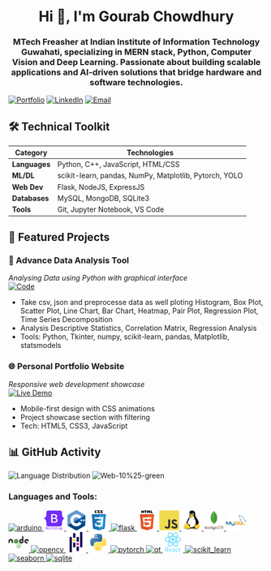 <h1 align="center">Hi 👋, I'm Gourab Chowdhury</h1>
<h3 align="center">MTech Freasher at Indian Institute of Information Technology Guwahati, specializing in MERN stack, Python, Computer Vision and Deep Learning. Passionate about building scalable applications and AI-driven solutions that bridge hardware and software technologies.</h3>

[![Portfolio](https://img.shields.io/badge/Portfolio-Live_Project-ff69b4?style=flat)]([https://gourab-chowdhury.github.io/Portfolio-Website/](https://gourab-chowdhury.github.io/Gourab-Chowdhury/))
[![LinkedIn](https://img.shields.io/badge/LinkedIn-Connect-blue?logo=linkedin)]([https://www.linkedin.com/in/gourab-chowdhury-a64806246/])
[![Email](https://img.shields.io/badge/Email-Contact_DMe-red?logo=gmail)](mailto:myselfgourabo2@gmail.com)

## 🛠️ Technical Toolkit

| Category        | Technologies                                                                 |
|-----------------|------------------------------------------------------------------------------|
| **Languages**   | Python, C++, JavaScript, HTML/CSS                                            |
| **ML/DL**       | scikit-learn, pandas, NumPy, Matplotlib, Pytorch, YOLO                       |
| **Web Dev**     | Flask, NodeJS, ExpressJS                                                     |
| **Databases**   | MySQL, MongoDB, SQLite3                                                      |
| **Tools**       | Git, Jupyter Notebook, VS Code                                               |

## 🚀 Featured Projects

### 🔬 Advance Data Analysis Tool
_Analysing Data using Python with graphical interface_  
[![Code](https://img.shields.io/badge/Repo-Data_Analysis-green?logo=github)](https://github.com/Gourab-Chowdhury/Advance-Data-Analysis-Tool-using-Python-and-GUI)  
- Take csv, json and preprocesse data as well ploting Histogram, Box Plot, Scatter Plot, Line Chart, Bar Chart, Heatmap, Pair Plot, Regression Plot, Time Series Decomposition
- Analysis Descriptive Statistics, Correlation Matrix, Regression Analysis
- Tools: Python, Tkinter, numpy, scikit-learn, pandas, Matplotlib, statsmodels


### 🌐 Personal Portfolio Website
_Responsive web development showcase_  
[![Live Demo](https://img.shields.io/badge/Live-Portfolio_Website-9cf?logo=vercel)](https://gourab-chowdhury.github.io/Gourab-Chowdhury/)  
- Mobile-first design with CSS animations
- Project showcase section with filtering
- Tech: HTML5, CSS3, JavaScript

## 📊 GitHub Activity

![Language Distribution](https://img.shields.io/badge/Python-65%25-blueviolet) 
![Web-10%25-green](https://img.shields.io/badge/Web-10%25-green)


<h3 align="left">Languages and Tools:</h3>
<p align="left"> <a href="https://www.arduino.cc/" target="_blank" rel="noreferrer"> <img src="https://cdn.worldvectorlogo.com/logos/arduino-1.svg" alt="arduino" width="40" height="40"/> </a> <a href="https://getbootstrap.com" target="_blank" rel="noreferrer"> <img src="https://raw.githubusercontent.com/devicons/devicon/master/icons/bootstrap/bootstrap-plain-wordmark.svg" alt="bootstrap" width="40" height="40"/> </a> <a href="https://www.w3schools.com/cpp/" target="_blank" rel="noreferrer"> <img src="https://raw.githubusercontent.com/devicons/devicon/master/icons/cplusplus/cplusplus-original.svg" alt="cplusplus" width="40" height="40"/> </a> <a href="https://www.w3schools.com/css/" target="_blank" rel="noreferrer"> <img src="https://raw.githubusercontent.com/devicons/devicon/master/icons/css3/css3-original-wordmark.svg" alt="css3" width="40" height="40"/> </a> <a href="https://flask.palletsprojects.com/" target="_blank" rel="noreferrer"> <img src="https://www.vectorlogo.zone/logos/pocoo_flask/pocoo_flask-icon.svg" alt="flask" width="40" height="40"/> </a> <a href="https://www.w3.org/html/" target="_blank" rel="noreferrer"> <img src="https://raw.githubusercontent.com/devicons/devicon/master/icons/html5/html5-original-wordmark.svg" alt="html5" width="40" height="40"/> </a> <a href="https://developer.mozilla.org/en-US/docs/Web/JavaScript" target="_blank" rel="noreferrer"> <img src="https://raw.githubusercontent.com/devicons/devicon/master/icons/javascript/javascript-original.svg" alt="javascript" width="40" height="40"/> </a> <a href="https://www.linux.org/" target="_blank" rel="noreferrer"> <img src="https://raw.githubusercontent.com/devicons/devicon/master/icons/linux/linux-original.svg" alt="linux" width="40" height="40"/> </a> <a href="https://www.mongodb.com/" target="_blank" rel="noreferrer"> <img src="https://raw.githubusercontent.com/devicons/devicon/master/icons/mongodb/mongodb-original-wordmark.svg" alt="mongodb" width="40" height="40"/> </a> <a href="https://www.mysql.com/" target="_blank" rel="noreferrer"> <img src="https://raw.githubusercontent.com/devicons/devicon/master/icons/mysql/mysql-original-wordmark.svg" alt="mysql" width="40" height="40"/> </a> <a href="https://nodejs.org" target="_blank" rel="noreferrer"> <img src="https://raw.githubusercontent.com/devicons/devicon/master/icons/nodejs/nodejs-original-wordmark.svg" alt="nodejs" width="40" height="40"/> </a> <a href="https://opencv.org/" target="_blank" rel="noreferrer"> <img src="https://www.vectorlogo.zone/logos/opencv/opencv-icon.svg" alt="opencv" width="40" height="40"/> </a> <a href="https://pandas.pydata.org/" target="_blank" rel="noreferrer"> <img src="https://raw.githubusercontent.com/devicons/devicon/2ae2a900d2f041da66e950e4d48052658d850630/icons/pandas/pandas-original.svg" alt="pandas" width="40" height="40"/> </a> <a href="https://www.python.org" target="_blank" rel="noreferrer"> <img src="https://raw.githubusercontent.com/devicons/devicon/master/icons/python/python-original.svg" alt="python" width="40" height="40"/> </a> <a href="https://pytorch.org/" target="_blank" rel="noreferrer"> <img src="https://www.vectorlogo.zone/logos/pytorch/pytorch-icon.svg" alt="pytorch" width="40" height="40"/> </a> <a href="https://www.qt.io/" target="_blank" rel="noreferrer"> <img src="https://upload.wikimedia.org/wikipedia/commons/0/0b/Qt_logo_2016.svg" alt="qt" width="40" height="40"/> </a> <a href="https://reactjs.org/" target="_blank" rel="noreferrer"> <img src="https://raw.githubusercontent.com/devicons/devicon/master/icons/react/react-original-wordmark.svg" alt="react" width="40" height="40"/> </a> <a href="https://scikit-learn.org/" target="_blank" rel="noreferrer"> <img src="https://upload.wikimedia.org/wikipedia/commons/0/05/Scikit_learn_logo_small.svg" alt="scikit_learn" width="40" height="40"/> </a> <a href="https://seaborn.pydata.org/" target="_blank" rel="noreferrer"> <img src="https://seaborn.pydata.org/_images/logo-mark-lightbg.svg" alt="seaborn" width="40" height="40"/> </a> <a href="https://www.sqlite.org/" target="_blank" rel="noreferrer"> <img src="https://www.vectorlogo.zone/logos/sqlite/sqlite-icon.svg" alt="sqlite" width="40" height="40"/> </a> </p>
